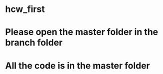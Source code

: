 # hcw_first
# Please open the master folder in the branch folder
# All the code is in the master folder
